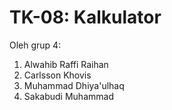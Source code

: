 # TK-08: Kalkulator

Oleh grup 4:
1. Alwahib Raffi Raihan
2. Carlsson Khovis
3. Muhammad Dhiya'ulhaq
4. Sakabudi Muhammad